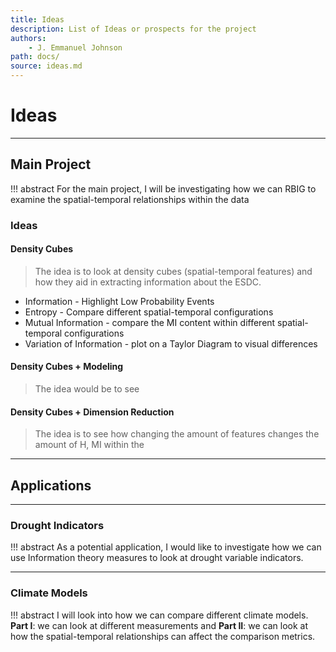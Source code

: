 ```yaml
---
title: Ideas
description: List of Ideas or prospects for the project
authors:
    - J. Emmanuel Johnson
path: docs/
source: ideas.md
---
```

# Ideas

---

## Main Project

!!! abstract
    For the main project, I will be investigating how we can RBIG to examine the spatial-temporal relationships within the data

### Ideas


#### Density Cubes

> The idea is to look at density cubes (spatial-temporal features) and how they aid in extracting information about the ESDC. 

* Information - Highlight Low Probability Events
* Entropy - Compare different spatial-temporal configurations
* Mutual Information - compare the MI content within different spatial-temporal configurations
* Variation of Information - plot on a Taylor Diagram to visual differences

#### Density Cubes + Modeling

> The idea would be to see

#### Density Cubes + Dimension Reduction

> The idea is to see how changing the amount of features changes the amount of H, MI within the 



---

## Applications

---

### Drought Indicators

!!! abstract
    As a potential application, I would like to investigate how we can use Information theory measures to look at drought variable indicators.

---

### Climate Models

!!! abstract
    I will look into how we can compare different climate models. **Part I**: we can look at different measurements and **Part II**: we can look at how the spatial-temporal relationships can affect the comparison metrics.
